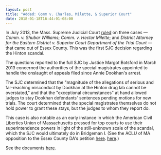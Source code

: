 ```yaml
---
layout: post
title: "Added: Comm v. Charles, Milette, & Superior Court"
date: 2018-01-18T16:44:01-08:00
---
```


In July 2013, the Mass. Supreme Judicial Court [ruled](http://masscases.com/cases/sjc/466/466mass63.html) on three cases — *Comm. v. Shubar Williams*; *Comm. v. Hector Milette*; and *District Attorney for the Eastern District v. Superior Court Department of the Trial Court* — that came out of Essex County. This was the first SJC decision regarding the Hinton scandal.

The questions reported to the full SJC by Justice Margot Botsford in March 2013 concerned the authorities of the special magistrates appointed to handle the onslaught of appeals filed since Annie Dookhan's arrest. 

The SJC determined that the "magnitude of the allegations of serious and far-reaching misconduct by Dookhan at the Hinton drug lab cannot be overstated," and that the "exceptional circumstances" at hand allowed judges to stay Dookhan defendants' sentences pending motions for new trials. The court determined that the special magistrates themselves do not hold power to grant these stays, but the judges to whom they report do.

This case is also notable as an early instance in which the American Civil Liberties Union of Massachusetts pressed for top courts to use their superintendence powers in light of the still-unknown scale of the scandal, which the SJC would ultimately do in Bridgeman I. (See the ACLU of MA opposition to the Essex County DA's petition [here](https://www.documentcloud.org/documents/4356691-Comm-v-Charles-amp-Milette-Milette-Opposition-to.html/#document/p14/a399240).
<a href="https://www.documentcloud.org/documents/4356691-Comm-v-Charles-amp-Milette-Milette-Opposition-to.html/#document/p14/a399240" target="_blank">here</a>.)

See the documents [here](https://shawnmusgrave.github.io/farak-dookhan/documents/dookhan/dookhan-documents.html#charles-milette).